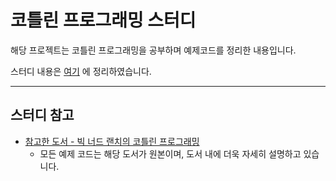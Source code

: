 # 코틀린 프로그래밍 스터디

해당 프로젝트는 코틀린 프로그래밍을 공부하며 예제코드를 정리한 내용입니다.

스터디 내용은 [여기](https://www.notion.so/bscnote/c33eed4f18614cf4804a650f2d150a40) 에 정리하였습니다.

* * *

## 스터디 참고
- [참고한 도서 - 빅 너드 랜치의 코틀린 프로그래밍](http://m.yes24.com/Goods/Detail/70968413)
   - 모든 예제 코드는 해당 도서가 원본이며, 도서 내에 더욱 자세히 설명하고 있습니다. 
